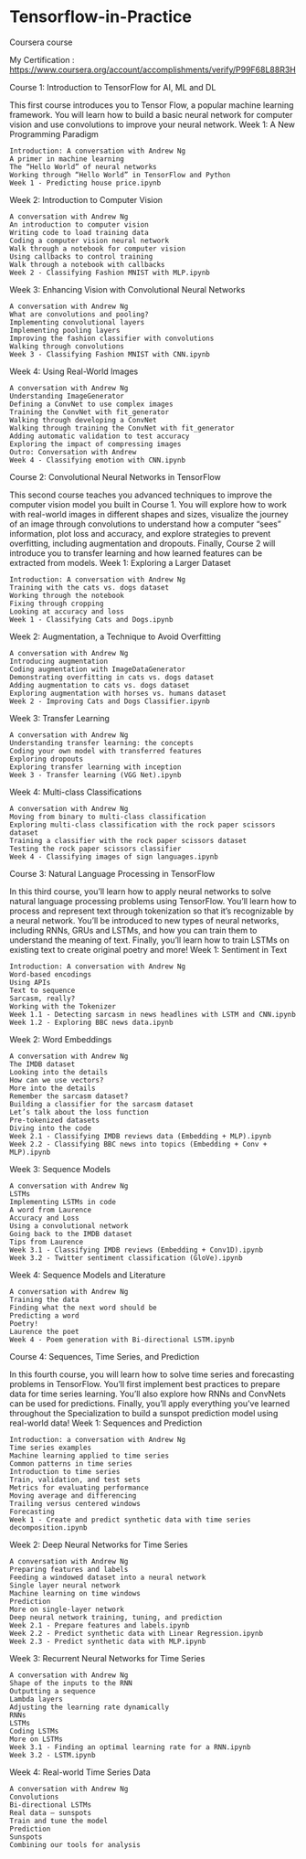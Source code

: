 # Tensorflow-in-Practice
Coursera course


My Certification : https://www.coursera.org/account/accomplishments/verify/P99F68L88R3H

Course 1: Introduction to TensorFlow for AI, ML and DL

This first course introduces you to Tensor Flow, a popular machine learning framework. You will learn how to build a basic neural network for computer vision and use convolutions to improve your neural network.
Week 1: A New Programming Paradigm

    Introduction: A conversation with Andrew Ng
    A primer in machine learning
    The “Hello World” of neural networks
    Working through “Hello World” in TensorFlow and Python
    Week 1 - Predicting house price.ipynb

Week 2: Introduction to Computer Vision

    A conversation with Andrew Ng
    An introduction to computer vision
    Writing code to load training data
    Coding a computer vision neural network
    Walk through a notebook for computer vision
    Using callbacks to control training
    Walk through a notebook with callbacks
    Week 2 - Classifying Fashion MNIST with MLP.ipynb

Week 3: Enhancing Vision with Convolutional Neural Networks

    A conversation with Andrew Ng
    What are convolutions and pooling?
    Implementing convolutional layers
    Implementing pooling layers
    Improving the fashion classifier with convolutions
    Walking through convolutions
    Week 3 - Classifying Fashion MNIST with CNN.ipynb

Week 4: Using Real-World Images

    A conversation with Andrew Ng
    Understanding ImageGenerator
    Defining a ConvNet to use complex images
    Training the ConvNet with fit_generator
    Walking through developing a ConvNet
    Walking through training the ConvNet with fit_generator
    Adding automatic validation to test accuracy
    Exploring the impact of compressing images
    Outro: Conversation with Andrew
    Week 4 - Classifying emotion with CNN.ipynb

Course 2: Convolutional Neural Networks in TensorFlow

This second course teaches you advanced techniques to improve the computer vision model you built in Course 1. You will explore how to work with real-world images in different shapes and sizes, visualize the journey of an image through convolutions to understand how a computer “sees” information, plot loss and accuracy, and explore strategies to prevent overfitting, including augmentation and dropouts. Finally, Course 2 will introduce you to transfer learning and how learned features can be extracted from models.
Week 1: Exploring a Larger Dataset

    Introduction: A conversation with Andrew Ng
    Training with the cats vs. dogs dataset
    Working through the notebook
    Fixing through cropping
    Looking at accuracy and loss
    Week 1 - Classifying Cats and Dogs.ipynb

Week 2: Augmentation, a Technique to Avoid Overfitting

    A conversation with Andrew Ng
    Introducing augmentation
    Coding augmentation with ImageDataGenerator
    Demonstrating overfitting in cats vs. dogs dataset
    Adding augmentation to cats vs. dogs dataset
    Exploring augmentation with horses vs. humans dataset
    Week 2 - Improving Cats and Dogs Classifier.ipynb

Week 3: Transfer Learning

    A conversation with Andrew Ng
    Understanding transfer learning: the concepts
    Coding your own model with transferred features
    Exploring dropouts
    Exploring transfer learning with inception
    Week 3 - Transfer learning (VGG Net).ipynb

Week 4: Multi-class Classifications

    A conversation with Andrew Ng
    Moving from binary to multi-class classification
    Exploring multi-class classification with the rock paper scissors dataset
    Training a classifier with the rock paper scissors dataset
    Testing the rock paper scissors classifier
    Week 4 - Classifying images of sign languages.ipynb

Course 3: Natural Language Processing in TensorFlow

In this third course, you’ll learn how to apply neural networks to solve natural language processing problems using TensorFlow. You’ll learn how to process and represent text through tokenization so that it’s recognizable by a neural network. You’ll be introduced to new types of neural networks, including RNNs, GRUs and LSTMs, and how you can train them to understand the meaning of text. Finally, you’ll learn how to train LSTMs on existing text to create original poetry and more!
Week 1: Sentiment in Text

    Introduction: A conversation with Andrew Ng
    Word-based encodings
    Using APIs
    Text to sequence
    Sarcasm, really?
    Working with the Tokenizer
    Week 1.1 - Detecting sarcasm in news headlines with LSTM and CNN.ipynb
    Week 1.2 - Exploring BBC news data.ipynb

Week 2: Word Embeddings

    A conversation with Andrew Ng
    The IMDB dataset
    Looking into the details
    How can we use vectors?
    More into the details
    Remember the sarcasm dataset?
    Building a classifier for the sarcasm dataset
    Let’s talk about the loss function
    Pre-tokenized datasets
    Diving into the code
    Week 2.1 - Classifying IMDB reviews data (Embedding + MLP).ipynb
    Week 2.2 - Classifying BBC news into topics (Embedding + Conv + MLP).ipynb

Week 3: Sequence Models

    A conversation with Andrew Ng
    LSTMs
    Implementing LSTMs in code
    A word from Laurence
    Accuracy and Loss
    Using a convolutional network
    Going back to the IMDB dataset
    Tips from Laurence
    Week 3.1 - Classifying IMDB reviews (Embedding + Conv1D).ipynb
    Week 3.2 - Twitter sentiment classification (GloVe).ipynb

Week 4: Sequence Models and Literature

    A conversation with Andrew Ng
    Training the data
    Finding what the next word should be
    Predicting a word
    Poetry!
    Laurence the poet
    Week 4 - Poem generation with Bi-directional LSTM.ipynb

Course 4: Sequences, Time Series, and Prediction

In this fourth course, you will learn how to solve time series and forecasting problems in TensorFlow. You’ll first implement best practices to prepare data for time series learning. You’ll also explore how RNNs and ConvNets can be used for predictions. Finally, you’ll apply everything you’ve learned throughout the Specialization to build a sunspot prediction model using real-world data!
Week 1: Sequences and Prediction

    Introduction: a conversation with Andrew Ng
    Time series examples
    Machine learning applied to time series
    Common patterns in time series
    Introduction to time series
    Train, validation, and test sets
    Metrics for evaluating performance
    Moving average and differencing
    Trailing versus centered windows
    Forecasting
    Week 1 - Create and predict synthetic data with time series decomposition.ipynb

Week 2: Deep Neural Networks for Time Series

    A conversation with Andrew Ng
    Preparing features and labels
    Feeding a windowed dataset into a neural network
    Single layer neural network
    Machine learning on time windows
    Prediction
    More on single-layer network
    Deep neural network training, tuning, and prediction
    Week 2.1 - Prepare features and labels.ipynb
    Week 2.2 - Predict synthetic data with Linear Regression.ipynb
    Week 2.3 - Predict synthetic data with MLP.ipynb

Week 3: Recurrent Neural Networks for Time Series

    A conversation with Andrew Ng
    Shape of the inputs to the RNN
    Outputting a sequence
    Lambda layers
    Adjusting the learning rate dynamically
    RNNs
    LSTMs
    Coding LSTMs
    More on LSTMs
    Week 3.1 - Finding an optimal learning rate for a RNN.ipynb
    Week 3.2 - LSTM.ipynb

Week 4: Real-world Time Series Data

    A conversation with Andrew Ng
    Convolutions
    Bi-directional LSTMs
    Real data – sunspots
    Train and tune the model
    Prediction
    Sunspots
    Combining our tools for analysis
